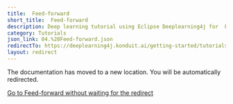```yaml
---
title:  Feed-forward
short_title:  Feed-forward
description: Deep learning tutorial using Eclipse Deeplearning4j for  Feed-forward
category: Tutorials
json_link: 04.%20Feed-forward.json
redirectTo: https://deeplearning4j.konduit.ai/getting-started/tutorials/feed-forward-networks
layout: redirect
---
```


The documentation has moved to a new location. You will be automatically redirected.
            
[Go to  Feed-forward without waiting for the redirect](https://deeplearning4j.konduit.ai/getting-started/tutorials/feed-forward-networks)

        